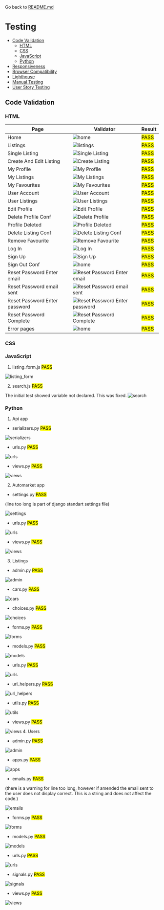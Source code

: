 Go back to [README.md](/README.md)

# Testing
- [Code Validation](#code-validation)
    - [HTML](#html)
    - [CSS](#css)
    - [JavaScript](#JavaScript)
    - [Python](#python)
- [Responsiveness](#Responsiveness)
- [Browser Compatibility](#browser-compatibility)
- [Lighthouse](#Lighthouse)
- [Manual Testing](#manual-testing)
- [User Story Testing](#user-story-testing)

## Code Validation
### HTML
|Page|Validator|Result|
| --- | --- | --- |
| Home |![home](./assets/testing/html-validator/home.PNG) | <mark>PASS<mark> |
| Listings |![listings](./assets/testing/html-validator/listings.PNG) | <mark>PASS<mark> |
| Single Listing |![Single Listing](./assets/testing/html-validator/single-listing.PNG) | <mark>PASS<mark> |
| Create And Edit Listing |![Create Listing](./assets/testing/html-validator/edit-listing.PNG) | <mark>PASS<mark> |
| My Profile |![My Profile](./assets/testing/html-validator/my-profile.PNG) | <mark>PASS<mark> |
| My Listings |![My Listings](./assets/testing/html-validator/my-listings.PNG) | <mark>PASS<mark> |
| My Favourites |![My Favourites](./assets/testing/html-validator/my-favourites.PNG) | <mark>PASS<mark> |
| User Account |![User Account](./assets/testing/html-validator/user-account.PNG) | <mark>PASS<mark> |
| User Listings |![User Listings](./assets/testing/html-validator/user-listings.PNG) | <mark>PASS<mark> |
| Edit Profile |![Edit Profile](./assets/testing/html-validator/edit-profile.PNG) | <mark>PASS<mark> |
| Delete Profile Conf|![Delete Profile](./assets/testing/html-validator/delete-profile-conf.PNG) | <mark>PASS<mark> |
| Profile Deleted |![Profile Deleted](./assets/testing/html-validator/profile-deleted.PNG) | <mark>PASS<mark> |
| Delete Listing Conf |![Delete Listing Conf](./assets/testing/html-validator/delete-listing-conf.PNG) | <mark>PASS<mark> |
| Remove Favourite |![Remove Favourite](./assets/testing/html-validator/delete-favourite.PNG) | <mark>PASS<mark> |
| Log In |![Log In](./assets/testing/html-validator/login.PNG) | <mark>PASS<mark> |
| Sign Up |![Sign Up](./assets/testing/html-validator/signup.PNG) | <mark>PASS<mark> |
| Sign Out Conf |![home](./assets/testing/html-validator/logout-conf.PNG) | <mark>PASS<mark> |
| Reset Password Enter email |![Reset Password Enter email](./assets/testing/html-validator/pass-reset.PNG) | <mark>PASS<mark> |
| Reset Password email sent |![Reset Password email sent](./assets/testing/html-validator/pass-reset-email-sent.PNG) | <mark>PASS<mark> |
| Reset Password Enter password |![Reset Password Enter password](./assets/testing/html-validator/pass-reset-new-pass.PNG) | <mark>PASS<mark> |
| Reset Password Complete |![Reset Password Complete](./assets/testing/html-validator/pass-reset-complete.PNG) | <mark>PASS<mark> |
| Error pages |![home](./assets/testing/html-validator/404.PNG) | <mark>PASS<mark> |


### CSS
### JavaScript
1. listing_form.js <mark>PASS<mark> 

![listing_form](./assets/testing/listing_form.PNG)

2. search.js <mark>PASS<mark>

The initial test showed variable not declared. This was fixed.
![search](./assets/testing/search.PNG)

### Python
1. Api app
- serializers.py <mark>PASS<mark>

![serializers](./assets/testing/api-serializers.PNG)

- urls.py <mark>PASS<mark>

![urls](./assets/testing/api-urls.PNG)

- views.py <mark>PASS<mark>

![views](./assets/testing/api-views.PNG)

2. Automarket app
- settings.py <mark>PASS<mark> 

(line too long is part of django standart settings file)

![settings](./assets/testing/automarket-settings.PNG)

- urls.py <mark>PASS<mark>

![urls](./assets/testing/automarket-urls.PNG)

- views.py <mark>PASS<mark>

![views](./assets/testing/automarket-views.PNG)

3. Listings
- admin.py <mark>PASS<mark>

![admin](./assets/testing/listings-admin.PNG)

- cars.py <mark>PASS<mark>

![cars](./assets/testing/listings-cars.PNG)

- choices.py <mark>PASS<mark>

![choices](./assets/testing/listings-choices.PNG)

- forms.py <mark>PASS<mark>

![forms](./assets/testing/listings-forms.PNG)

- models.py <mark>PASS<mark>

![models](./assets/testing/listings-models.PNG)

- urls.py <mark>PASS<mark>

![urls](./assets/testing/listings-urls.PNG)

- url_helpers.py <mark>PASS<mark>

![url_helpers](./assets/testing/listings-url_helper.PNG)

- utils.py <mark>PASS<mark>

![utils](./assets/testing/listings-utils.PNG)

- views.py <mark>PASS<mark>

![views](./assets/testing/listings-views.PNG)
4. Users
- admin.py <mark>PASS<mark>

![admin](./assets/testing/users-admin.PNG)

- apps.py <mark>PASS<mark>

![apps](./assets/testing/users-apps.PNG)

- emails.py <mark>PASS<mark> 

(there is a warning for line too long, however if amended the email sent to the user does not display correct. This is a string and does not affect the code.)

![emails](./assets/testing/users-emails.PNG)

- forms.py <mark>PASS<mark>

![forms](./assets/testing/users-forms.PNG)

- models.py <mark>PASS<mark>

![models](./assets/testing/users-models.PNG)

- urls.py <mark>PASS<mark>

![urls](./assets/testing/users-urls.PNG)

- signals.py <mark>PASS<mark>

![signals](./assets/testing/users-signals.PNG)

- views.py <mark>PASS<mark>

![views](./assets/testing/users-views.PNG)
